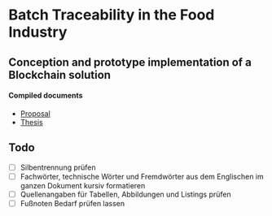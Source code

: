 # Batch Traceability in the Food Industry

## Conception and prototype implementation of a Blockchain solution

#### Compiled documents

- [Proposal](./proposal/proposal.pdf)
- [Thesis](./thesis/thesis.pdf)

## Todo

- [ ] Silbentrennung prüfen
- [ ] Fachwörter, technische Wörter und Fremdwörter aus dem Englischen im ganzen Dokument kursiv formatieren
- [ ] Quellenangaben für Tabellen, Abbildungen und Listings prüfen
- [ ] Fußnoten Bedarf prüfen lassen
